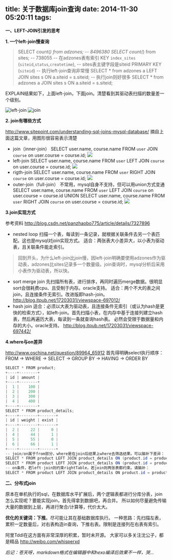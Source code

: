 title: 关于数据库join查询
date: 2014-11-30 05:20:11
tags:
---

**一、LEFT-JOIN引发的思考**

**1. 一个left-join慢查询**

>SELECT count(*) from adzones;   -- 8496380
SELECT count(*) from sites;     -- 738055
-- 在adzones表有索引
KEY `index_sites` (`siteid`,`status`,`createtime`),
-- sites表主键字段是siteid
PRIMARY KEY (`siteid`)
-- 执行left-join查询非常慢
SELECT * from adzones a LEFT JOIN sites s ON a.siteid = s.siteid;
-- 执行join则好很多
SELECT * from adzones a JOIN sites s ON a.siteid = s.siteid;

EXPLAIN结果如下，上面left-join，下面join。清楚看到其驱动表扫描的数量差一个级别。

![left-join](http://git-blog-img.qiniudn.com/mysql_left_join_explain.jpg)
![join](http://git-blog-img.qiniudn.com/mysql_join_explain.jpg)

**2. join有哪些方式**

http://www.sitepoint.com/understanding-sql-joins-mysql-database/
摘自上面这篇文章，用图形很容易表示清楚
- join（inner-join）
SELECT user.name, course.name FROM `user` JOIN `course` on user.course = course.id;
![](http://blogs.sitepointstatic.com/images/tech/512-sql-joins-inner.png)
- left-join
SELECT user.name, course.name FROM `user` LEFT JOIN `course` on user.course = course.id;
![](http://blogs.sitepointstatic.com/images/tech/512-sql-joins-left.png)
- rigth-join
SELECT user.name, course.name FROM `user` RIGHT JOIN `course` on user.course = course.id;
![](http://blogs.sitepointstatic.com/images/tech/512-sql-joins-right.png)
- outer-join（full-join）
不常用，mysql自身不支持，但可以用union方式变通
SELECT user.name, course.name FROM `user` LEFT JOIN `course` on user.course = course.id
UNION
SELECT user.name, course.name FROM `user` RIGHT JOIN `course` on user.course = course.id;
![](http://blogs.sitepointstatic.com/images/tech/512-sql-joins-outer.png)

**3.join实现方式**

参考资料 http://blog.csdn.net/panzhaobo775/article/details/7327896
- nested loop
扫描一个表，每读到一条记录，就根据关联条件去另一个表匹配。这也是mysql对join实现方式。
适合：两张表大小差异大，以小表为驱动表，且关联条件能走索引。
>回到开头，为什么left-join比join慢，因left-join明确要使用adzones作为驱动表，adzones比sites记录多一个数量级。join查询时，mysql分析后采用小表作为驱动表，所以快。
- sort merge join
先扫描所有表，进行排序，再同时遍历merge数据。很明显sort会很耗费cpu、且受制于内存。oracle支持。
适合：两个不大的表之间join，且连接条件无索引。改进版即hash-join。
http://blog.itpub.net/17203031/viewspace-697012/
- hash join
适合：必须以大表为驱动表，且连接条件无索引（或认为hash是更快的检索方式），如left-join。首先扫描小表，在内存中基于连接列建立hash表，然后再遍历大表，每读到一条就查询hash表。
必然会受限于数据量和内存的大小。oracle支持。
http://blog.itpub.net/17203031/viewspace-697442/

**4.where与on差异**

http://www.oschina.net/question/89964_65912
首先得明确select执行顺序：FROM -> WHERE -> SELECT -> GROUP BY -> HAVING -> ORDER BY
```java
SELECT * FROM product;
+----+--------+
| id | amount |
+----+--------+
|  1 |    100 |
|  2 |    200 |
|  3 |    300 |
|  4 |    400 |
+----+--------+
SELECT * FROM product_details;
+----+--------+-------+
| id | weight | exist |
+----+--------+-------+
|  2 |     22 |     0 |
|  4 |     44 |     1 |
|  5 |     55 |     0 |
|  6 |     66 |     1 |
+----+--------+-------+
-- join/on属于from部分，where是在join后结果上where去筛选结果。可以脑补下差异：
SELECT * FROM product LEFT JOIN product_details ON (product.id = product_details.id) AND   product_details.id=2;
SELECT * FROM product LEFT JOIN product_details ON (product.id = product_details.id) WHERE product_details.id=2;
-- on条件，若left-join则约束rightTable，若join则两张表都约束。请脑补：
SELECT * FROM product LEFT JOIN product_details ON product.id = product_details.id AND product.amount=100;
```

**二、分布式join**

原本在单机执行的sql，在数据库水平扩展后，两个逻辑表都进行分库分表，join怎么实现呢？要能实现join，首先得拿到数据吧，再合并。
所以如何尽量避免传输大量的数据到上层，再进行聚合/计算等，代价太大。

**优化的关键词：下推**。尽可能让其在基础数据库执行。
一种思路：先扫描左表，累积一定数量后，对右表构造in查询，下推右表。限制是连接列在右表有索引。

阿里Tddl在这方面有非常深厚的积累，暂时未开源。
大家可以多关注沈公子，都是精品 http://weibo.com/whisperxd

*后记：苍天呀，markdown格式在编辑器中和hexo编译后效果不一样，哭...*